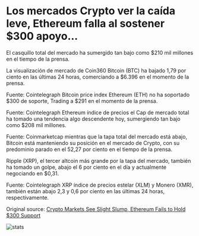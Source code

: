# Los mercados Crypto ver la caída leve, Ethereum falla al sostener $300 apoyo...

El casquillo total del mercado ha sumergido tan bajo como $210 mil millones en el tiempo de la prensa.

La visualización de mercado de Coin360 Bitcoin (BTC) ha bajado 1,79 por ciento en las últimas 24 horas, comerciando a $6.396 en el momento de la prensa.

Fuente: Cointelegraph Bitcoin price index Ethereum (ETH) no ha soportado $300 de soporte, Trading a $291 en el momento de la prensa.

Fuente: Cointelegraph Ethereum índice de precios el Cap de mercado total ha tomado una tendencia algo descendente hoy, sumergiendo tan bajo como $208 mil millones.

Fuente: Coinmarketcap mientras que la tapa total del mercado está abajo, Bitcoin está manteniendo su posición en el mercado de Crypto, con su predominio parado en el 52,27 por ciento en el tiempo de la prensa.

Ripple (XRP), el tercer altcoin más grande por la tapa del mercado, también ha tomado un golpe, abajo el 6 por ciento en el día y actualmente negociando en $0,31.

Fuente: Cointelegraph XRP índice de precios estelar (XLM) y Monero (XMR), también están abajo 2,3 y 0,6 por ciento en las últimas 24 horas, respectivamente.

Original source: [Crypto Markets See Slight Slump, Ethereum Fails to Hold $300 Support](https://cointelegraph.com/news/crypto-markets-see-slight-slump-ethereum-fails-to-hold-300-support)

![stats](https://c.statcounter.com/11760860/0/a89fa40b/1/ "stats")